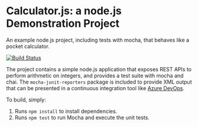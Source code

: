 Calculator.js: a node.js Demonstration Project
==============================================
An example node.js project, including tests with mocha, that behaves like
a pocket calculator.

[![Build Status](https://dev.azure.com/sudhi1301/Version%20Controlling%20with%20Git%20in%20Azure%20Repos/_apis/build/status/sudhi1301.calculator?branchName=master)](https://dev.azure.com/sudhi1301/Version%20Controlling%20with%20Git%20in%20Azure%20Repos/_build/latest?definitionId=8&branchName=master)

The project contains a simple node.js application that exposes REST APIs
to perform arithmetic on integers, and provides a test suite with mocha
and chai.  The `mocha-junit-reporters` package is included to provide XML
output that can be presented in a continuous integration tool like
[Azure DevOps](https://azure.com/devops).

To build, simply:

1. Runs `npm install` to install dependencies.
2. Runs `npm test` to run Mocha and execute the unit tests.

